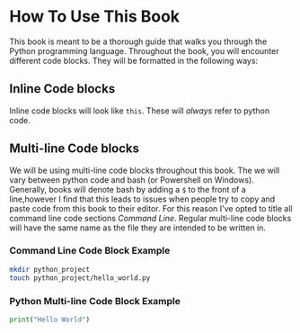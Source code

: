 # How To Use This Book

This book is meant to be a thorough guide that walks you through the Python programming language. Throughout the book, you will encounter different code blocks. They will be formatted in the following ways:

## Inline Code blocks

Inline code blocks will look like `this`. These will _always_ refer to python code.

## Multi-line Code blocks

We will be using multi-line code blocks throughout this book. The we will vary between python code and bash (or Powershell on Windows). Generally, books will denote bash by adding a `$` to the front of a line,however I find that this leads to issues when people try to copy and paste code from this book to their editor. For this reason I've opted to title all command line code sections _Command Line_. Regular multi-line code blocks will have the same name as the file they are intended to be written in.

### Command Line Code Block Example

```bash title='Command Line'
mkdir python_project
touch python_project/hello_world.py
```

### Python Multi-line Code Block Example

```py title='hello_world.py'
print("Hello World")
```
